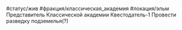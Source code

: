 #статус/жив #фракция/классическая_академия #локация/эльм
Представитель Классической академии
Квестодатель-1
Провести разведку подземелья(?)